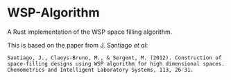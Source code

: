 # WSP-Algorithm

A Rust implementation of the WSP space filling algorithm.

This is based on the paper from J. Santiago _et al_:
```
Santiago, J., Claeys-Bruno, M., & Sergent, M. (2012). Construction of space-filling designs using WSP algorithm for high dimensional spaces. Chemometrics and Intelligent Laboratory Systems, 113, 26-31.
```
